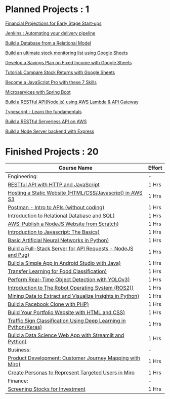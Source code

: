 # Planned Projects : 1

   [Financial Projections for Early Stage Start-ups]( https://www.coursera.org/projects/financial-projections-startups )
   
   [Jenkins : Automating your delivery pipeline]( https://www.coursera.org/projects/cicd-using-jenkins )
   
   [Build a Database from a Relational Model]( https://www.coursera.org/projects/build-a-database-from-a-relational-model )
      
   [Build an ultimate stock monitoring list using Google Sheets]( https://www.coursera.org/projects/build-stock-monitoring-google-sheets )
         
   [Develop a Savings Plan on Fixed Income with Google Sheets]( https://www.coursera.org/projects/fixed-income-savings-plan-with-google-sheets )
            
   [Tutorial: Compare Stock Returns with Google Sheets]( https://www.coursera.org/projects/compare-stock-returns-google-sheets )
               
   [Become a JavaScript Pro with these 7 Skills]( https://www.coursera.org/projects/become-a-js-pro-7-skills )
                  
   [Microservices with Spring Boot]( https://www.coursera.org/projects/microservices-with-spring-boot )
                     
   [Build a RESTful API(Node.js) using AWS Lambda & API Gateway]( https://www.coursera.org/projects/aws-lambda-api-gateway-nodejs )
                     
   [Typescript - Learn the fundamentals]( https://www.coursera.org/projects/rudi-hinds-typescript-learn-fundamentals )
                     
   [Build a RESTful Serverless API on AWS]( https://www.coursera.org/projects/restful-serverless-api-on-aws )
                     
   [Build a Node Server backend with Express]( https://www.coursera.org/projects/build-node-server-backend-express )

# Finished Projects : 20 
   
| Course Name | Effort |
| --- | --- |
| Engineering: | - | 
| [RESTful API with HTTP and JavaScript]( https://www.coursera.org/projects/restful-api-http-javascript ) | 1 Hrs |
| [Hosting a Static Website (HTML/CSS/Javascript) in AWS S3]( https://www.coursera.org/account/accomplishments/verify/UCT4THAFKDV4 ) | 1 Hrs |
| [Postman - Intro to APIs (without coding)]( https://www.coursera.org/projects/laura-gemmell-intro-postman-apis ) | 1 Hrs |
| [Introduction to Relational Database and SQL)]( https://www.coursera.org/projects/introduction-to-relational-database-and-sql ) | 1 Hrs |
| [AWS: Publish a NodeJS Website from Scratch)]( https://www.coursera.org/projects/aws-publish-nodejs-website-from-scratch ) | 1 Hrs |
| [Introduction to Javascript: The Basics)]( https://www.coursera.org/projects/intro-to-javascript-the-basics ) | 1 Hrs |
| [Basic Artificial Neural Networks in Python)]( https://www.coursera.org/projects/basic-artificial-neural-networks-in-python ) | 1 Hrs |
| [Build a Full-Stack Server for API Requests - NodeJS and Pug)]( https://www.coursera.org/projects/basic-server-nodejs ) | 1 Hrs |
| [Build a Simple App in Android Studio with Java)]( https://www.coursera.org/projects/build-app-android-studio-java ) | 1 Hrs |
| [Transfer Learning for Food Classification)]( https://www.coursera.org/projects/transfer-learning-food-classification ) | 1 Hrs |
| [Perform Real-Time Object Detection with YOLOv3)]( https://www.coursera.org/projects/real-time-object-detection-yolo ) | 1 Hrs |
| [Introduction to The Robot Operating System (ROS2))]( https://www.coursera.org/projects/ros2-intro ) | 1 Hrs |
| [Mining Data to Extract and Visualize Insights in Python)]( https://www.coursera.org/projects/data-mining-visualization-in-python ) | 1 Hrs |
| [Build a Facebook Clone with PHP)]( https://www.coursera.org/projects/build-facebook-clone-php ) | 1 Hrs |
| [Build Your Portfolio Website with HTML and CSS)]( https://www.coursera.org/projects/build-portfolio-website-html-css ) | 1 Hrs | 
| [Traffic Sign Classification Using Deep Learning in Python/Keras)]( https://www.coursera.org/projects/traffic-sign-classification-deep-learning ) | 1 Hrs |
| [Build a Data Science Web App with Streamlit and Python)]( https://www.coursera.org/projects/data-science-streamlit-python ) | 1 Hrs |
| Business: | - | 
| [Product Development: Customer Journey Mapping with Miro)]( https://www.coursera.org/projects/customer-journey-mapping-miro ) | 1 Hrs |
| [Create Personas to Represent Targeted Users in Miro]( https://www.coursera.org/projects/create-personas-represent-targeted-users-miro ) | 1 Hrs | 
| Finance: | - | 
| [Screening Stocks for Investment]( https://www.coursera.org/projects/screening-stocks-investment ) | 1 Hrs |


